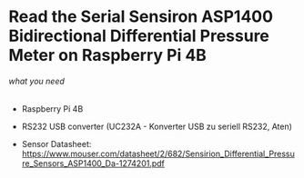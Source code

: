 # Read the Serial Sensiron ASP1400 Bidirectional Differential Pressure Meter on Raspberry Pi 4B


###### what you need

- Raspberry Pi 4B

- RS232 USB converter (UC232A - Konverter USB zu seriell RS232, Aten)

- Sensor Datasheet: https://www.mouser.com/datasheet/2/682/Sensirion_Differential_Pressure_Sensors_ASP1400_Da-1274201.pdf
